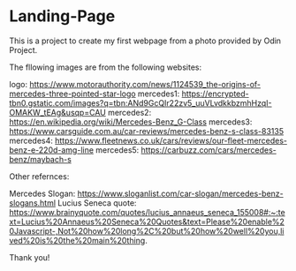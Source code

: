 # Landing-Page

This is a project to create my first webpage from a photo provided by Odin Project.

The fllowing images are from the following websites: 

logo: https://www.motorauthority.com/news/1124539_the-origins-of-mercedes-three-pointed-star-logo
mercedes1: https://encrypted-tbn0.gstatic.com/images?q=tbn:ANd9GcQIr22zv5_uuVLvdkkbzmhHzqI-OMAKW_tEAg&usqp=CAU
mercedes2: https://en.wikipedia.org/wiki/Mercedes-Benz_G-Class
mercedes3: https://www.carsguide.com.au/car-reviews/mercedes-benz-s-class-83135
mercedes4: https://www.fleetnews.co.uk/cars/reviews/our-fleet-mercedes-benz-e-220d-amg-line
mercedes5: https://carbuzz.com/cars/mercedes-benz/maybach-s

Other refernces:

Mercedes Slogan: https://www.sloganlist.com/car-slogan/mercedes-benz-slogans.html
Lucius Seneca quote: https://www.brainyquote.com/quotes/lucius_annaeus_seneca_155008#:~:text=Lucius%20Annaeus%20Seneca%20Quotes&text=Please%20enable%20Javascript-,Not%20how%20long%2C%20but%20how%20well%20you,lived%20is%20the%20main%20thing.

Thank you!